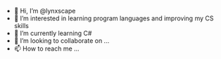 - 👋 Hi, I’m @lynxscape
- 👀 I’m interested in learning program languages and improving my CS skills
- 🌱 I’m currently learning C#
- 💞️ I’m looking to collaborate on ...
- 📫 How to reach me ...

<!---
lynxscape/lynxscape is a ✨ special ✨ repository because its `README.md` (this file) appears on your GitHub profile.
You can click the Preview link to take a look at your changes.
--->
